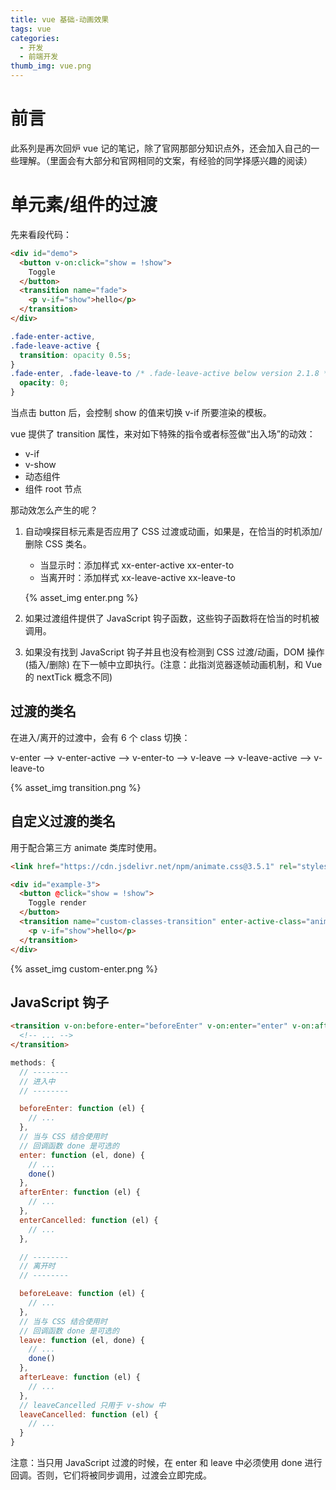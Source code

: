```yaml
---
title: vue 基础-动画效果
tags: vue
categories:
  - 开发
  - 前端开发
thumb_img: vue.png
---
```


# 前言

此系列是再次回炉 vue 记的笔记，除了官网那部分知识点外，还会加入自己的一些理解。（里面会有大部分和官网相同的文案，有经验的同学择感兴趣的阅读）

# 单元素/组件的过渡

先来看段代码：

```html
<div id="demo">
  <button v-on:click="show = !show">
    Toggle
  </button>
  <transition name="fade">
    <p v-if="show">hello</p>
  </transition>
</div>
```

```css
.fade-enter-active,
.fade-leave-active {
  transition: opacity 0.5s;
}
.fade-enter, .fade-leave-to /* .fade-leave-active below version 2.1.8 */ {
  opacity: 0;
}
```

当点击 button 后，会控制 show 的值来切换 v-if 所要渲染的模板。

vue 提供了 transition 属性，来对如下特殊的指令或者标签做“出入场”的动效：

- v-if
- v-show
- 动态组件
- 组件 root 节点

那动效怎么产生的呢？

1. 自动嗅探目标元素是否应用了 CSS 过渡或动画，如果是，在恰当的时机添加/删除 CSS 类名。

   - 当显示时：添加样式 xx-enter-active xx-enter-to
   - 当离开时：添加样式 xx-leave-active xx-leave-to

   {% asset_img enter.png %}

2. 如果过渡组件提供了 JavaScript 钩子函数，这些钩子函数将在恰当的时机被调用。
3. 如果没有找到 JavaScript 钩子并且也没有检测到 CSS 过渡/动画，DOM 操作 (插入/删除) 在下一帧中立即执行。(注意：此指浏览器逐帧动画机制，和 Vue 的 nextTick 概念不同)

## 过渡的类名

在进入/离开的过渡中，会有 6 个 class 切换：

v-enter --> v-enter-active --> v-enter-to --> v-leave --> v-leave-active --> v-leave-to

{% asset_img transition.png %}

## 自定义过渡的类名

用于配合第三方 animate 类库时使用。

```html
<link href="https://cdn.jsdelivr.net/npm/animate.css@3.5.1" rel="stylesheet" type="text/css" />

<div id="example-3">
  <button @click="show = !show">
    Toggle render
  </button>
  <transition name="custom-classes-transition" enter-active-class="animated tada" leave-active-class="animated bounceOutRight">
    <p v-if="show">hello</p>
  </transition>
</div>
```

{% asset_img custom-enter.png %}

## JavaScript 钩子

```html
<transition v-on:before-enter="beforeEnter" v-on:enter="enter" v-on:after-enter="afterEnter" v-on:enter-cancelled="enterCancelled" v-on:before-leave="beforeLeave" v-on:leave="leave" v-on:after-leave="afterLeave" v-on:leave-cancelled="leaveCancelled">
  <!-- ... -->
</transition>
```

```js
methods: {
  // --------
  // 进入中
  // --------

  beforeEnter: function (el) {
    // ...
  },
  // 当与 CSS 结合使用时
  // 回调函数 done 是可选的
  enter: function (el, done) {
    // ...
    done()
  },
  afterEnter: function (el) {
    // ...
  },
  enterCancelled: function (el) {
    // ...
  },

  // --------
  // 离开时
  // --------

  beforeLeave: function (el) {
    // ...
  },
  // 当与 CSS 结合使用时
  // 回调函数 done 是可选的
  leave: function (el, done) {
    // ...
    done()
  },
  afterLeave: function (el) {
    // ...
  },
  // leaveCancelled 只用于 v-show 中
  leaveCancelled: function (el) {
    // ...
  }
}

```

注意：当只用 JavaScript 过渡的时候，在 enter 和 leave 中必须使用 done 进行回调。否则，它们将被同步调用，过渡会立即完成。
```html

```

```html

```

```html

```

```html

```

```html

```
